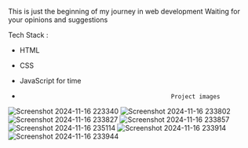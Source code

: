 This is just the beginning of my journey in web development
Waiting for your opinions and suggestions 

Tech Stack :
- HTML
- CSS
- JavaScript for time

-                                                Project images
![Screenshot 2024-11-16 223340](https://github.com/user-attachments/assets/62dc3607-0caa-4e91-a460-6621a0afe1c2)
![Screenshot 2024-11-16 233802](https://github.com/user-attachments/assets/ded697c1-50e9-4868-ab17-c9f0440cc04b)
![Screenshot 2024-11-16 233827](https://github.com/user-attachments/assets/0819858c-453d-4147-a67f-0d66afe53760)
![Screenshot 2024-11-16 233857](https://github.com/user-attachments/assets/930d442b-202f-4dac-917c-51df6ca3f9a3)
![Screenshot 2024-11-16 235114](https://github.com/user-attachments/assets/d61e3e4a-39d7-4737-bc5f-aae5c218fc96)
![Screenshot 2024-11-16 233914](https://github.com/user-attachments/assets/ad387bf4-6075-4a9e-ac82-1e152b4f4c18)
![Screenshot 2024-11-16 233944](https://github.com/user-attachments/assets/e39a8a10-7943-4e57-9832-6ada14f4cb3c)
